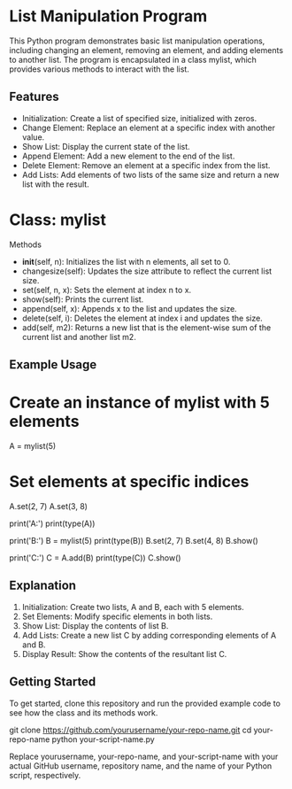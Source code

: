 # List Manipulation Program

This Python program demonstrates basic list manipulation operations, including changing an element, removing an element, and adding elements to another list. The program is encapsulated in a class mylist, which provides various methods to interact with the list.

## Features
- Initialization: Create a list of specified size, initialized with zeros.
- Change Element: Replace an element at a specific index with another value.
- Show List: Display the current state of the list.
- Append Element: Add a new element to the end of the list.
- Delete Element: Remove an element at a specific index from the list.
- Add Lists: Add elements of two lists of the same size and return a new list with the result.

# Class: mylist
Methods
- __init__(self, n): Initializes the list with n elements, all set to 0.
- changesize(self): Updates the size attribute to reflect the current list size.
- set(self, n, x): Sets the element at index n to x.
- show(self): Prints the current list.
- append(self, x): Appends x to the list and updates the size.
- delete(self, i): Deletes the element at index i and updates the size.
- add(self, m2): Returns a new list that is the element-wise sum of the current list and another list m2.


## Example Usage

# Create an instance of mylist with 5 elements
A = mylist(5)

# Set elements at specific indices
A.set(2, 7)
A.set(3, 8)

print('A:')
print(type(A))

print('B:')
B = mylist(5)
print(type(B))
B.set(2, 7)
B.set(4, 8)
B.show()

print('C:')
C = A.add(B)
print(type(C))
C.show()


## Explanation
1. Initialization: Create two lists, A and B, each with 5 elements.
2. Set Elements: Modify specific elements in both lists.
3. Show List: Display the contents of list B.
4. Add Lists: Create a new list C by adding corresponding elements of A and B.
5. Display Result: Show the contents of the resultant list C.

## Getting Started
To get started, clone this repository and run the provided example code to see how the class and its methods work.

git clone https://github.com/yourusername/your-repo-name.git
cd your-repo-name
python your-script-name.py


Replace yourusername, your-repo-name, and your-script-name with your actual GitHub username, repository name, and the name of your Python script, respectively.
